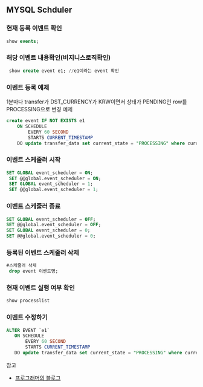 ## MYSQL Schduler
### 현재 등록 이벤트 확인
```sql
show events;
```
### 해당 이벤트 내용확인(비지니스로직확인)
```sql
 show create event e1; //e1이라는 event 확인
```

### 이벤트 등록 예제
1분마다 transfer가 DST_CURRENCY가 KRW이면서 상태가 PENDING인 row를 PROCESSING으로 변경 예제
```sql
create event IF NOT EXISTS e1
    ON SCHEDULE
        EVERY 60 SECOND
        STARTS CURRENT_TIMESTAMP
    DO update transfer_data set current_state = "PROCESSING" where current_state ="PENDING" and dst_currency = "KRW" and UNIX_TIMESTAMP(created_at) < UNIX_TIMESTAMP(now()) - (60*3);

```

### 이벤트 스케줄러 시작
```sql
SET GLOBAL event_scheduler = ON;
 SET @@global.event_scheduler = ON;
 SET GLOBAL event_scheduler = 1;
 SET @@global.event_scheduler = 1;

```
### 이벤트 스케줄러 종료
```sql
SET GLOBAL event_scheduler = OFF;
SET @@global.event_scheduler = OFF;
SET GLOBAL event_scheduler = 0;
SET @@global.event_scheduler = 0;
```

###  등록된 이벤트 스케줄러 삭제
```sql
#스케줄러 삭제
 drop event 이벤트명;
```
### 현재 이벤트 실행 여부 확인
```sql
show processlist
```

### 이벤트 수정하기
```sql
ALTER EVENT `e1`
   ON SCHEDULE
       EVERY 60 SECOND
       STARTS CURRENT_TIMESTAMP
   DO update transfer_data set current_state = "PROCESSING" where current_state ="PENDING" and dst_currency = "KRW" and UNIX_TIMESTAMP(created_at) < UNIX_TIMESTAMP(now()) - (60*3*10);
```

참고
* [프로그래머의 블로그](http://genesis8.tistory.com/298)

